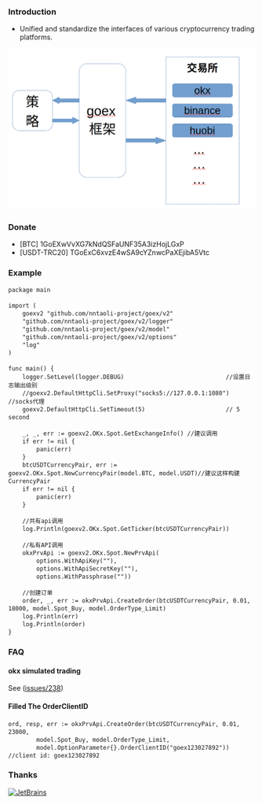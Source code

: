 ### Introduction
* Unified and standardize the interfaces of various cryptocurrency trading platforms.

![goex](goex_struct.png)

### Donate
* [BTC] 1GoEXwVvXG7kNdQSFaUNF35A3izHojLGxP
* [USDT-TRC20] TGoExC6xvzE4wSA9cYZnwcPaXEjibA5Vtc

### Example

```golang
package main

import (
	goexv2 "github.com/nntaoli-project/goex/v2"
	"github.com/nntaoli-project/goex/v2/logger"
	"github.com/nntaoli-project/goex/v2/model"
	"github.com/nntaoli-project/goex/v2/options"
	"log"
)

func main() {
	logger.SetLevel(logger.DEBUG)                             //设置日志输出级别
	//goexv2.DefaultHttpCli.SetProxy("socks5://127.0.0.1:1080") //socks代理
	goexv2.DefaultHttpCli.SetTimeout(5)                       // 5 second

	_, _, err := goexv2.OKx.Spot.GetExchangeInfo() //建议调用
	if err != nil {
		panic(err)
	}
	btcUSDTCurrencyPair, err := goexv2.OKx.Spot.NewCurrencyPair(model.BTC, model.USDT)//建议这样构建CurrencyPair
	if err != nil {
		panic(err)
	}
		
	//共有api调用
	log.Println(goexv2.OKx.Spot.GetTicker(btcUSDTCurrencyPair))

	//私有API调用
	okxPrvApi := goexv2.OKx.Spot.NewPrvApi(
		options.WithApiKey(""), 
		options.WithApiSecretKey(""), 
		options.WithPassphrase(""))
	
	//创建订单
	order, _, err := okxPrvApi.CreateOrder(btcUSDTCurrencyPair, 0.01, 18000, model.Spot_Buy, model.OrderType_Limit)
	log.Println(err)
	log.Println(order)
}
```

### FAQ
#### okx simulated trading
See ([issues/238](https://github.com/nntaoli-project/goex/issues/238))

####  Filled The OrderClientID 

```
ord, resp, err := okxPrvApi.CreateOrder(btcUSDTCurrencyPair, 0.01, 23000,
		model.Spot_Buy, model.OrderType_Limit,
		model.OptionParameter{}.OrderClientID("goex123027892")) //client id: goex123027892
```

### Thanks
<a href="https://www.jetbrains.com/?from=goex"><img src="https://account.jetbrains.com/static/images/jetbrains-logo-inv.svg" height="120" alt="JetBrains"/></a>

